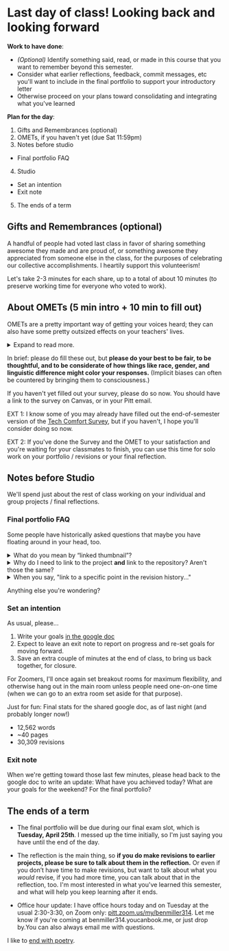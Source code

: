 # Last day of class! Looking back and looking forward

**Work to have done**:

* _(Optional)_ Identify something said, read, or made in this course that you want to remember beyond this semester.
* Consider what earlier reflections,  feedback, commit messages, etc you'll want to include in the final portfolio to support your introductory letter
* Otherwise proceed on your plans toward consolidating and integrating what you've learned

**Plan for the day**:

1. Gifts and Remembrances (optional)
2. OMETs, if you haven't yet (due Sat 11:59pm)
3. Notes before studio
  - Final portfolio FAQ
4. Studio
  - Set an intention
  - Exit note
5. The ends of a term


## Gifts and Remembrances (optional)
A handful of people had voted last class in favor of sharing something awesome they made and are proud of, or something awesome they appreciated from someone else in the class, for the purposes of celebrating our collective accomplishments. I heartily support this volunteerism!

Let's take 2-3 minutes for each share, up to a total of about 10 minutes (to preserve working time for everyone who voted to work).

## About OMETs (5 min intro + 10 min to fill out)

OMETs are a pretty important way of getting your voices heard; they can also have some pretty outsized effects on your teachers' lives.

<details><summary>Expand to read more.</summary>

I know some of you have already turned in your surveys for the Office of Measurement and Evaluation of Teaching (yep, that's what OMET stands for). If so, you can feel free to work on your own projects, though I hope what I'm about to say is still useful information.

Actually, I hope you all know this stuff already, but my experience has been otherwise, so I try to say it in every class:

<div class="alert alert-info">
These evaluations of teaching serve multiple purposes, and go to multiple audiences:
<ul>
<li>They'll go to my program director, to help determine if I should keep teaching this course;</li>
<li>they'll become part of my portfolio application for promotion, read by other faculty inside and outside my department; <!-- again: renewal. also: promotion --></li>
<li>and, after grades are turned in, they'll go to me, so I can use them to revise and update the course. For that purpose, I especially value the free responses. (I also added a few Likert questions that are particular to this section of the course.)</li>
</ul>
</div>

The same is true for all your professors. For adjunct professors, OMET reviews may make the difference in whether they get renewed again at all.

So the OMETs are, as I said above, a pretty important way of getting your voices heard, which is a good thing; on the other hand, they can also powerfully affect hiring, especially for women, immigrants, and people of color.
</details>

In brief: please do fill these out, but <strong>please do your best to be fair, to be thoughtful, and to be considerate of how things like race, gender, and linguistic difference might color your responses.</strong> (Implicit biases can often be countered by bringing them to consciousness.)

<div class="alert alert-success">
If you haven't yet filled out your survey, please do so now. You should have a link to the survey on Canvas, or in your Pitt email.</div>

EXT 1: I know some of you may already have filled out the end-of-semester version of the <a href="https://bit.ly/tech-comfort-redux">Tech Comfort Survey</a>, but if you haven't, I hope you'll consider doing so now.

EXT 2: If you've done the Survey and the OMET to your satisfaction and you're waiting for your classmates to finish, you can use this time for solo work on your portfolio / revisions or your final reflection.

<!-- <div class="alert alert-white">
I'll turn off the Zoom recording and absent myself for a bit in a breakout room, just in case you want to talk amongst yourselves. Figure it'll take around 10 minutes? I'll monitor the completion rate to know when it's safe for me to come back. Or come find me if everyone's done.
</div> -->

## Notes before Studio

We'll spend just about the rest of class working on your individual and group projects / final reflections.

### Final portfolio FAQ

Some people have historically asked  questions that maybe you have floating around in your head, too.

<details><summary>What do you mean by “linked thumbnail”?</summary>

<p>All I mean by <em>thumbnail</em> is a small picture; all I mean by <em>linked</em> is that it should be clickable, a hyperlink.</p>

<p>As you know from previous reflections, you can upload an image into your post on the Issue Queue just by dragging and dropping the file, which will generate some markup like this:</p>

<div class="language-markdown highlighter-rouge"><div class="highlight"><pre class="highlight"><code><span class="p">![</span><span class="nv">name-of-file.png</span><span class="p">](</span><span class="sx">https://somecrazylongURLthatGitHubauto-generates</span><span class="p">)</span>
</code></pre></div></div>

<p>If you want the image to link directly to your repository for that project, you would add another layer of markup, using the structure <code class="language-plaintext highlighter-rouge">[anchor](URL)</code>. So in this case, because the anchor is that whole long thing GitHub generated after the drag-and-drop, you’d link like this:</p>

<div class="language-markdown highlighter-rouge"><div class="highlight"><pre class="highlight"><code><span class="p">[</span><span class="nv">![name-of-file.png</span><span class="p">](</span><span class="sx">https://somecrazylongURLthatGitHubauto-generates</span><span class="p">)</span>](https://github.com/username/repo)
</code></pre></div></div>

<p>Note the double closing in the middle: close-parenthesis, close-bracket. You can also use real HTML (i.e. <code>&lt;a&gt;</code>) inside Markdown, but you can't use Markdown inside HTML, so you'd need to convert the Markdown image syntax to your usual <code>&lt;img&gt;</code> syntax.</p>

<p>If that’s too annoying, you can also just paste the regular link underneath the image, like this:</p>

<pre><code class="language-Markdown">**Soundscape thumbnail:**

![name-of-file.png](https://somecrazylongURLthatGitHubauto-generates]

[Link to soundscape file](https://github.com/username/repo/blob/master/name-of-playable-file.mp3)
[Link to soundscape repository](https://github.com/username/repo)
</code></pre>

<!-- <p>Or, you know, just use real HTML: <code>&lt;a href="https://github.com/username/repo/blob/master/name-of-playable-file.mp3"&gt;&lt;img src="https://somecrazylongURLthatGitHubauto-generates" alt="thumbnail of audio project"&gt;&lt;/a&gt;</code></p> -->
</details>
<details><summary>Why do I need to link to the project <strong>and</strong> link to the repository? Aren't those the same?</summary>
<p>The project link should take us to the final, rendered version: the "flat" export, or the home page of the website. This is to avoid any potential confusion in your file structure, where it might be unclear which version is really the final one. So click through to the actual file in your repo, and then grab <em>that</em> URL.</p>
<p>That said, I also want to have easy access to the repository as a whole, so I can look at things like the README, credits, commit history, etc.</p>
</details>
<details><summary>When you say, "link to a specific point in the revision history..."</summary>
<p><strong>When I ask you to link to a specific point in the revision history</strong>, i.e. for an earlier draft, you can follow the same setup as above. That is, you can use the structure <code class="language-plaintext highlighter-rouge">[anchor](URL)</code>.</p>
<p>But instead of getting the URL of the repo as a whole, <em>click through to the commit history, like you did for workshop, and grab the URL of the commit</em> that represents that past moment you want to compare to the present.</p>

<p>Hope that clarifies things!</p>

</details>

Anything else you're wondering?


### Set an intention

As usual, please...

1. Write your goals [in the google doc](http://bit.ly/cdm{{site.course.slugterm}}-notes#heading=h.1tqhsvrbsrr2)
2. Expect to leave an exit note to report on progress and re-set goals for moving forward.
3. Save an extra couple of minutes at the end of class, to bring us back together, for closure.

For Zoomers, I'll once again set breakout rooms for maximum flexibility, and otherwise hang out in the main room unless people need one-on-one time (when we can go to an extra room set aside for that purpose).

Just for fun: Final stats for the shared google doc, as of last night (and probably longer now!)
* 12,562 words
* ~40 pages
* 30,309 revisions


### Exit note

When we're getting toward those last few minutes, please head back to the google doc to write an update: What have you achieved today? What are your goals for the weekend? For the final portfolio?

## The ends of a term

* The final portfolio will be due during our final exam slot, which is **Tuesday, April 25th**. I messed up the time initially, so I'm just saying you have until the end of the day.
* The reflection is the main thing, so **if you do make revisions to earlier projects, please be sure to talk about them in the reflection.** Or even if you don’t have time to make revisions, but want to talk about what you _would_ revise, if you had more time, you can talk about that in the reflection, too. I'm most interested in what you've learned this semester, and what will help you keep learning after it ends.

* Office hour update: I have office hours today and on Tuesday at the usual 2:30-3:30, on Zoom only: <a href="https://pitt.zoom.us/my/benmiller314">pitt.zoom.us/my/benmiller314</a>. Let me know if you're coming at benmiller314.youcanbook.me, or just drop by.You can also always email me with questions.

<div class="alert alert-white">I like to <a href="https://www.poetryfoundation.org/poems/47785/at-the-san-francisco-airport">end with poetry</a>.</div>
